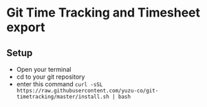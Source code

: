 # Git Time Tracking and Timesheet export

## Setup

* Open your terminal
* cd to your git repository
* enter this command `curl -sSL https://raw.githubusercontent.com/yuzu-co/git-timetracking/master/install.sh | bash`